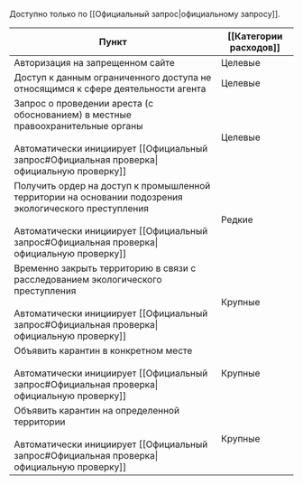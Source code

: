 
Доступно только по [[Официальный запрос|официальному запросу]].

| Пункт                                                                                                                                                                                                    | [[Категории расходов]] |
| -------------------------------------------------------------------------------------------------------------------------------------------------------------------------------------------------------- | ---------------------- |
| Авторизация на запрещенном сайте                                                                                                                                                                         | Целевые                |
| Доступ к данным ограниченного доступа не относящимся к сфере деятельности агента                                                                                                                         | Целевые                |
| Запрос о проведении ареста (с обоснованием) в местные правоохранительные органы<br><br>Автоматически инициирует [[Официальный запрос#Официальная проверка\|официальную проверку]]                        | Целевые                |
| Получить ордер на доступ к промышленной территории на основании подозрения экологического преступления<br><br>Автоматически инициирует [[Официальный запрос#Официальная проверка\|официальную проверку]] | Редкие                 |
| Временно закрыть территорию в связи с расследованием экологического преступления<br><br>Автоматически инициирует [[Официальный запрос#Официальная проверка\|официальную проверку]]                       | Крупные                |
| Объявить карантин в конкретном месте<br><br>Автоматически инициирует [[Официальный запрос#Официальная проверка\|официальную проверку]]                                                                   | Крупные                |
| Объявить карантин на определенной территории<br><br>Автоматически инициирует [[Официальный запрос#Официальная проверка\|официальную проверку]]                                                           | Крупные                |
